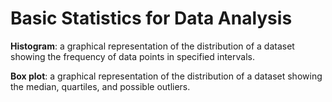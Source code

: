 # Basic Statistics for Data Analysis

**Histogram**: a graphical representation of the distribution of a dataset showing the frequency of data points in specified intervals.

**Box plot**: a graphical representation of the distribution of a dataset showing the median, quartiles, and possible outliers.
